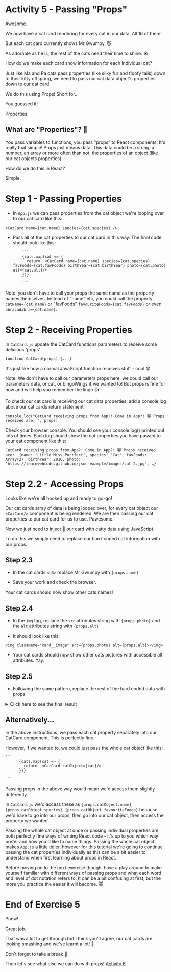 # Activity 5 - Passing "Props"

Awesome.

We now have a cat card rendering for every cat in our data. All 16 of them!

But each cat card currently shows Mr Gwumpy. 😾

As adorable as he is, the rest of the cats need their time to shine. ☀️

How do we make each card show information for each individual cat?

Just like Ma and Pa cats pass properties (like silky fur and floofy tails) down to their kitty offspring, we need to pass our cat data object's properties down to our cat card.

We do this using Props! Short for..

You guessed it!

Properties.

## What are "Properties"? 🤔

You pass variables to functions, you pass "props" to React components. It's really that simple! Props just means data. This data could be a string, a number, an array or more often than not, the properties of an object (like our cat objects properties).

How do we do this in React?

Simple.

# Step 1 - Passing Properties

- In `App.js` we can pass properties from the cat object we're looping over to our cat card like this:

`<CatCard name={cat.name} species={cat.species} />`

- Pass all of the cat properties to our cat card in this way. The final code should look like this:

          ```
          {cats.map(cat => {
            return  <CatCard name={cat.name} species={cat.species} favFoods={cat.favFoods} birthYear={cat.birthYear} photo={cat.photo} alt={cat.alt}/>
          })}

          ```

Note: you don't have to call your props the same name as the property names themselves. Instead of "name" etc, you could call the property `catName={cat.name}` or "favFoods" `favouriteFoods={cat.favFoods}` or even `abracadabra={cat.name}`.

# Step 2 - Receiving Properties

In `CatCard.js` update the CatCard functions parameters to receive some delicious 'props'

```
function CatCard(props) {...}
```

It's just like how a normal JavaScript function receives stuff - cool 😎

Note: We don't have to call our parameters props here, we could call our parameters data, or cat, or bingoWings if we wanted to! But props is fine for now and will help you remember the lingo 👍

To check our cat card is receiving our cat data properties, add a console log above our cat cards return statement

`console.log("CatCard receiving props from App?! Come in App?! 😸 Props received are: ", props)`

Check your browser console. You should see your console.log() printed out lots of times. Each log should show the cat properties you have passed to your cat component like this:

```
CatCard receiving props from App?! Come in App?! 😸 Props received are:  {name: 'Little Miss Purrfect', species: 'Cat', favFoods: Array(2), birthYear: 2016, photo: 'https://learnwebcode.github.io/json-example/images/cat-2.jpg', …}

```

# Step 2.2 - Accessing Props

Looks like we're all hooked up and ready to go-go!

Our cat cards array of data is being looped over, for every cat object our `<CatCard/>` component is being rendered. We are then passing our cat properties to our cat card for us to use. Pawesome.

Now we just need to inject 💉 our card with catty data using JavaScript.

To do this we simply need to replace our hard-coded cat information with our props.

## Step 2.3

- In the cat cards `<h3>` replace Mr Gwumpy with `{props.name}`

- Save your work and check the browser.

Your cat cards should now show other cats names!

## Step 2.4

- In the `img` tag, replace the `src` attributes string with `{props.photo}` and the `alt` attributes string with `{props.alt}`

- It should look like this:

`<img className="card__image" src={props.photo} alt={props.alt}></img>`

- Your cat cards should now show other cats pictures with accessible alt attributes. Yay.

## Step 2.5

- Following the same pattern, replace the rest of the hard coded data with props

<details>
<summary>Click here to see the final result</summary>
<pre>

```
function CatCard(props) {

    console.log("CatCard to App, come in App? Do you read me?", props)

    return (
           <div className="card">
            <h3 className="card__text card__header">{props.name}</h3>
            <img className="card__image" src={props.photo} alt={props.alt}></img>
            <p className="card__text">Species: {props.species}</p>
            <p className="card__text">Favourite Food(s): {props.favFoods}</p>
            <p className="card__text">Birth Year: {props.birthYear}</p>
        </div>
    )
}

export default CatCard
```

Let's break it down. 🔨

- We are passing `props` into our cat card: `<CatCard props={cat}/>`

- Our CatCard receives these props through its parameters: `function CatCard(props)`

- In our component, we access these properties through object [dot notation](https://developer.mozilla.org/en-US/docs/Web/JavaScript/Reference/Operators/Property_accessors).

- We insert these properties into our JSX using curly braces {}

</pre>
</details>

## Alternatively...

In the above instructions, we pass each cat property separately into our CatCard component. This is perfectly fine.

However, if we wanted to, we could just pass the whole cat object like this:

    ```
          {cats.map(cat => {
            return  <CatCard catObject={cat}/>
          })}

     ```

Passing props in the above way would mean we'd access them slightly differently.

In `CatCard.js` we'd access these as `{props.catObject.name}`, `{props.catObject.species}`, `{props.catObject.favouriteFoods}` because we'd have to go into our props, then go into our cat object, then access the property we wanted.

Passing the whole cat object at once or passing individual properties are both perfectly fine ways of writing React code - it's up to you which way prefer and how you'd like to name things. Passing the whole cat object makes `App.js` a little tidier, however for this tutorial we're going to continue passing the cat properties individually as this can be a bit easier to understand when first learning about props in React.

Before moving on to the next exercise though, have a play around to make yourself familiar with different ways of passing props and what each word and level of dot notation refers to. It can be a bit confusing at first, but the more you practice the easier it will become. 😺

# End of Exercise 5

Phew!

Great job.

That was a lot to get through but I think you'll agree, our cat cards are looking smashing and we've learnt a lot! 🧠

Don't forget to take a break 🌯

Then let's see what else we can do with props! [Activity 6](./activity-6.md)
